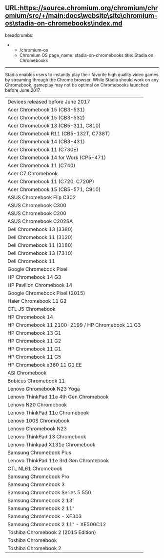 URL:https://source.chromium.org/chromium/chromium/src/+/main:docs\website\site\chromium-os\stadia-on-chromebooks\index.md
---
breadcrumbs:
- - /chromium-os
  - Chromium OS
page_name: stadia-on-chromebooks
title: Stadia on Chromebooks
---

Stadia enables users to instantly play their favorite high quality video games
by streaming through the Chrome browser. While Stadia should work on any
Chromebook, gameplay may not be optimal on Chromebooks launched before June
2017.

<table>
<tr>

<td>Devices released before June 2017</td>

</tr>
<tr>

<td>Acer Chromebook 15 (CB3-531)</td>

</tr>
<tr>

<td>Acer Chromebook 15 (CB3-532)</td>

</tr>
<tr>

<td>Acer Chromebook 13 (CB5-311, C810)</td>

</tr>
<tr>

<td>Acer Chromebook R11 (CB5-132T, C738T)</td>

</tr>
<tr>

<td>Acer Chromebook 14 (CB3-431)</td>

</tr>
<tr>

<td>Acer Chromebook 11 (C730E)</td>

</tr>
<tr>

<td>Acer Chromebook 14 for Work (CP5-471)</td>

</tr>
<tr>

<td>Acer Chromebook 11 (C740)</td>

</tr>
<tr>

<td>Acer C7 Chromebook</td>

</tr>
<tr>

<td>Acer Chromebook 11 (C720, C720P)</td>

</tr>
<tr>

<td>Acer Chromebook 15 (CB5-571, C910)</td>

</tr>
<tr>

<td>ASUS Chromebook Flip C302</td>

</tr>
<tr>

<td>ASUS Chromebook C300</td>

</tr>
<tr>

<td>ASUS Chromebook C200</td>

</tr>
<tr>

<td>ASUS Chromebook C202SA</td>

</tr>
<tr>

<td>Dell Chromebook 13 (3380)</td>

</tr>
<tr>

<td>Dell Chromebook 11 (3120)</td>

</tr>
<tr>

<td>Dell Chromebook 11 (3180)</td>

</tr>
<tr>

<td>Dell Chromebook 13 (7310)</td>

</tr>
<tr>

<td>Dell Chromebook 11</td>

</tr>
<tr>

<td>Google Chromebook Pixel</td>

</tr>
<tr>

<td>HP Chromebook 14 G3</td>

</tr>
<tr>

<td>HP Pavilion Chromebook 14</td>

</tr>
<tr>

<td>Google Chromebook Pixel (2015)</td>

</tr>
<tr>

<td>Haier Chromebook 11 G2</td>

</tr>
<tr>

<td>CTL J5 Chromebook</td>

</tr>
<tr>

<td>HP Chromebook 14</td>

</tr>
<tr>

<td>HP Chromebook 11 2100-2199 / HP Chromebook 11 G3</td>

</tr>
<tr>

<td>HP Chromebook 13 G1</td>

</tr>
<tr>

<td>HP Chromebook 11 G2</td>

</tr>
<tr>

<td>HP Chromebook 11 G1</td>

</tr>
<tr>

<td>HP Chromebook 11 G5</td>

</tr>
<tr>

<td>HP Chromebook x360 11 G1 EE</td>

</tr>
<tr>

<td>ASI Chromebook</td>

</tr>
<tr>

<td>Bobicus Chromebook 11</td>

</tr>
<tr>

<td>Lenovo Chromebook N23 Yoga</td>

</tr>
<tr>

<td>Lenovo ThinkPad 11e 4th Gen Chromebook</td>

</tr>
<tr>

<td>Lenovo N20 Chromebook</td>

</tr>
<tr>

<td>Lenovo ThinkPad 11e Chromebook</td>

</tr>
<tr>

<td>Lenovo 100S Chromebook</td>

</tr>
<tr>

<td>Lenovo Chromebook N23</td>

</tr>
<tr>

<td>Lenovo ThinkPad 13 Chromebook</td>

</tr>
<tr>

<td>Lenovo Thinkpad X131e Chromebook</td>

</tr>
<tr>

<td>Samsung Chromebook Plus</td>

</tr>
<tr>

<td>Lenovo ThinkPad 11e 3rd Gen Chromebook</td>

</tr>
<tr>

<td>CTL NL61 Chromebook</td>

</tr>
<tr>

<td>Samsung Chromebook Pro</td>

</tr>
<tr>

<td>Samsung Chromebook 3</td>

</tr>
<tr>

<td>Samsung Chromebook Series 5 550</td>

</tr>
<tr>

<td>Samsung Chromebook 2 13"</td>

</tr>
<tr>

<td>Samsung Chromebook 2 11"</td>

</tr>
<tr>

<td>Samsung Chromebook - XE303</td>

</tr>
<tr>

<td>Samsung Chromebook 2 11" - XE500C12</td>

</tr>
<tr>

<td>Toshiba Chromebook 2 (2015 Edition)</td>

</tr>
<tr>

<td>Toshiba Chromebook</td>

</tr>
<tr>

<td>Toshiba Chromebook 2</td>

</tr>
</table>
